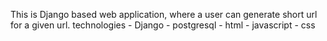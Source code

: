 This is Django based web application, where a user can generate short url for a given url.
technologies 
    - Django
    - postgresql
    - html
    - javascript
    - css


